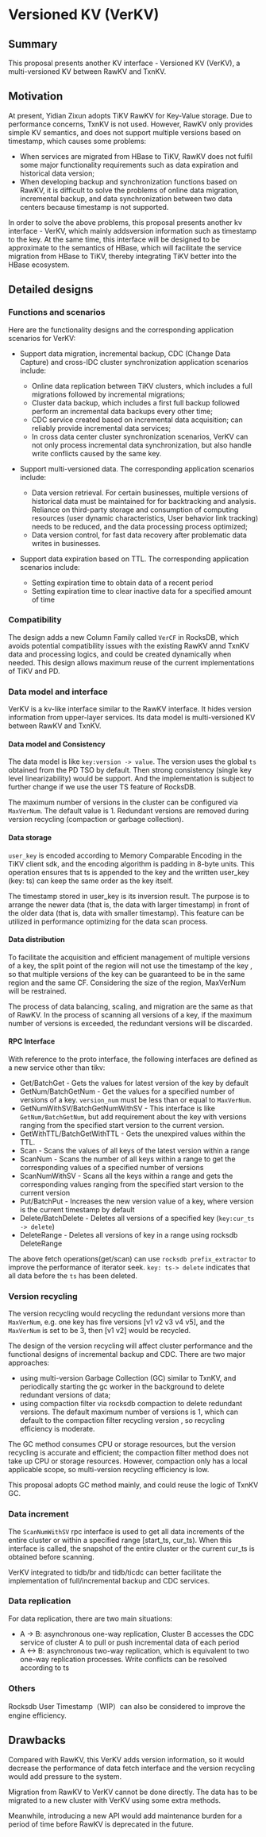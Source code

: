 # Versioned KV (VerKV)

## Summary

This proposal presents another KV interface - Versioned KV (VerKV), a
multi-versioned KV between RawKV and TxnKV.

## Motivation

At present, Yidian Zixun adopts TiKV RawKV for Key-Value storage. Due to
performance concerns, TxnKV is not used. However, RawKV only provides simple KV
semantics, and does not support multiple versions based on timestamp,
which causes some problems:

- When services are migrated from HBase to TiKV, RawKV does not fulfil some
  major functionality requirements such as data expiration and historical data
   version;
- When developing backup and synchronization functions based on RawKV,
  it is difficult to solve the problems of online data migration, incremental
   backup, and data synchronization between two data centers because timestamp
  is not supported.

In order to solve the above problems, this proposal presents another kv
interface - VerKV, which mainly addsversion information such as timestamp to
the key. At the same time, this interface will be designed to be approximate
to the semantics of HBase, which will facilitate the service migration from
HBase to TiKV, thereby integrating TiKV better into the HBase ecosystem.

## Detailed designs

### Functions and scenarios

Here are the functionality designs and the corresponding application
scenarios for VerKV:

- Support data migration, incremental backup, CDC (Change Data Capture)
  and cross-IDC cluster synchronization application scenarios include:

  - Online data replication between TiKV clusters, which includes a full
    migrations followed by incremental migrations;
  - Cluster data backup, which includes a first full backup followed perform
    an incremental data backups every other time;
  - CDC service created based on incremental data acquisition; can reliably
    provide incremental data services;
  - In cross data center cluster synchronization scenarios, VerKV can not
    only process incremental data synchronization, but also handle write
    conflicts caused by the same key.

- Support multi-versioned data. The corresponding application scenarios
  include:

  - Data version retrieval. For certain businesses, multiple versions of
    historical data must be maintained for for backtracking and analysis.
    Reliance on third-party storage and consumption of computing resources
    (user dynamic characteristics, User behavior link tracking) needs to be
    reduced, and the data processing process optimized;
  - Data version control, for fast data recovery after problematic data
    writes in businesses.

- Support data expiration based on TTL. The corresponding application
  scenarios include:

  - Setting expiration time to obtain data of a recent period
  - Setting expiration time to clear inactive data for a specified amount
    of time

### Compatibility

The design adds a new Column Family called `VerCF` in RocksDB, which avoids
potential compatibility issues with the existing RawKV annd TxnKV data and
processing logics, and could be created dynamically when needed.
This design allows maximum reuse of the current implementations of TiKV and PD.

### Data model and interface

VerKV is a kv-like interface similar to the RawKV interface. It hides version
information from upper-layer services. Its data model is multi-versioned KV
between RawKV and TxnKV.

#### Data model and Consistency

The data model is like `key:version -> value`. The version uses the global `ts`
obtained from the PD TSO by default. Then strong consistency (single key level
 linearizability) would be support. And the implementation is subject to
 further change if we use the user TS feature of RocksDB.

The maximum number of versions in the cluster can be configured via `MaxVerNum`.
The default value is 1. Redundant versions are removed during version
recycling (compaction or garbage collection).

#### Data storage

`user_key` is encoded according to Memory Comparable Encoding in the TiKV client
sdk, and the encoding algorithm is padding in 8-byte units. This operation
 ensures that ts is appended to the key and the written user_key (key: ts)
can keep the same order as the key itself.

The timestamp stored in user_key is its inversion result. The purpose is
to arrange the newer data (that is, the data with larger timestamp) in front
 of the older data (that is, data with smaller timestamp).
This feature can be utilized in performance optimizing for the data
scan process.

#### Data distribution

To facilitate the acquisition and efficient management of multiple versions of
a key, the split point of the region will not use the timestamp of the key
, so that multiple versions of the key can be guaranteed to be
in the same region and the same CF. Considering the size of the region,
MaxVerNum will be restrained.

The process of data balancing, scaling, and migration are the same as that
of RawKV. In the process of scanning all versions of a key, if the maximum
 number of versions is exceeded, the redundant versions will be discarded.

#### RPC Interface

With reference to the proto interface, the following interfaces are defined as
a new service other than tikv:

- Get/BatchGet - Gets the values for latest version of the key by default
- GetNum/BatchGetNum - Get the values for a specified number of versions of a
  key. `version_num` must be less than or equal to `MaxVerNum`.
- GetNumWithSV/BatchGetNumWithSV - This interface is like `GetNum/BatchGetNum`,
  but add requirement about the key with versions ranging from the specified
  start version to the current version.
- GetWithTTL/BatchGetWithTTL - Gets the unexpired values within the TTL.
- Scan - Scans the values of all keys of the latest version within a range
- ScanNum - Scans the number of all keys within a range to get the
  corresponding values of a specified number of versions
- ScanNumWithSV - Scans all the keys within a range and gets the
  corresponding values ranging from the specified start version to the current
  version
- Put/BatchPut - Increases the new version value of a key, where version is
  the current timestamp by default
- Delete/BatchDelete - Deletes all versions of a specified key
  (`key:cur_ts -> delete`)
- DeleteRange - Deletes all versions of key in a range using rocksdb DeleteRange

The above fetch operations(get/scan) can use `rocksdb prefix_extractor` to
improve the performance of iterator seek. `key: ts-> delete` indicates that
 all data before the `ts` has been deleted.

### Version recycling

The version recycling would recycling the redundant versions more than
`MaxVerNum`, e.g. one key has five versions [v1 v2 v3 v4 v5], and the
`MaxVerNum` is set to be 3, then [v1 v2] would be recycled.

The design of the version recycling will affect cluster performance and the
functional designs of incremental backup and CDC. There are two major
approaches:

- using multi-version Garbage Collection (GC) similar to TxnKV, and
  periodically starting the gc worker in the background to delete redundant
  versions of data;
- using compaction filter via rocksdb compaction to delete redundant versions.
  The default maximum number of versions is 1, which can default to the
  compaction filter recycling version , so recycling efficiency is moderate.

The GC method consumes CPU or storage resources, but the version recycling is
accurate and efficient; the compaction filter method does not take up CPU or
storage resources. However, compaction only has a local applicable scope, so
multi-version recycling efficiency is low.

This proposal adopts GC method mainly, and could reuse the logic of TxnKV GC.

### Data increment

The `ScanNumWithSV` rpc interface is used to get all data increments of the
entire cluster or within a specified range [start_ts, cur_ts). When this
interface is called, the snapshot of the entire cluster or the current cur_ts
is obtained before scanning.

VerKV integrated to tidb/br and tidb/ticdc can better facilitate the
implementation of full/incremental backup and CDC services.

### Data replication

For data replication, there are two main situations:

- A -> B: asynchronous one-way replication, Cluster B accesses the CDC
  service of cluster A to pull or push incremental data of each period
- A <-> B: asynchronous two-way replication, which is equivalent to two
  one-way replication processes. Write conflicts can be resolved according to ts

### Others

Rocksdb User Timestamp（WIP）can also be considered to improve the engine
efficiency.

## Drawbacks

Compared with RawKV, this VerKV adds version information, so it would
 decrease the performance of data fetch interface and the version recycling
would add pressure to the system.

Migration from RawKV to VerKV cannot be done directly.  The data has to be
migrated to a new cluster with VerKV using some extra methods.

Meanwhile, introducing a new API would add maintenance burden for a period of
time before RawKV is deprecated in the future.